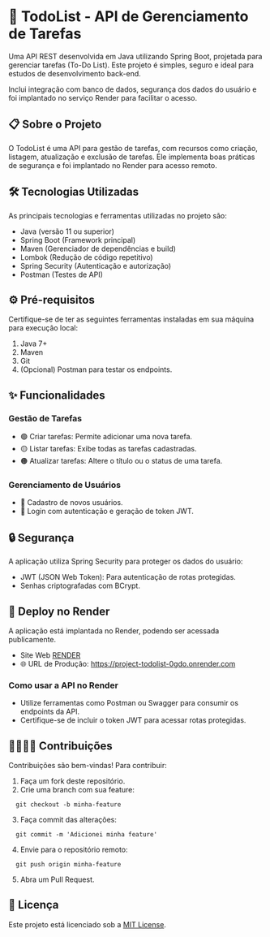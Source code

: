 # 📝 TodoList - API de Gerenciamento de Tarefas

Uma API REST desenvolvida em Java utilizando Spring Boot, projetada para gerenciar tarefas (To-Do List). Este projeto é simples, seguro e ideal para estudos de desenvolvimento back-end.

Inclui integração com banco de dados, segurança dos dados do usuário e foi implantado no serviço Render para facilitar o acesso.

## 📋 Sobre o Projeto
O TodoList é uma API para gestão de tarefas, com recursos como criação, listagem, atualização e exclusão de tarefas. Ele implementa boas práticas de segurança e foi implantado no Render para acesso remoto.

## 🛠️ Tecnologias Utilizadas
As principais tecnologias e ferramentas utilizadas no projeto são:

- Java (versão 11 ou superior)
- Spring Boot (Framework principal)
- Maven (Gerenciador de dependências e build)
- Lombok (Redução de código repetitivo)
- Spring Security (Autenticação e autorização)
- Postman (Testes de API)

## ⚙️ Pré-requisitos
Certifique-se de ter as seguintes ferramentas instaladas em sua máquina para execução local:

1. Java 7+
2. Maven
3. Git
4. (Opcional) Postman para testar os endpoints.

## ✨ Funcionalidades
### Gestão de Tarefas
- 🟢 Criar tarefas: Permite adicionar uma nova tarefa.
- 🟡 Listar tarefas: Exibe todas as tarefas cadastradas.
- 🟠 Atualizar tarefas: Altere o título ou o status de uma tarefa.

### Gerenciamento de Usuários
- 👤 Cadastro de novos usuários.
- 🔐 Login com autenticação e geração de token JWT.

## 🔒 Segurança
A aplicação utiliza Spring Security para proteger os dados do usuário:

- JWT (JSON Web Token): Para autenticação de rotas protegidas.
- Senhas criptografadas com BCrypt.

## 🚀 Deploy no Render
A aplicação está implantada no Render, podendo ser acessada publicamente.
- Site Web [RENDER](https://dashboard.render.com/login)
- 🌐 URL de Produção: https://project-todolist-0gdo.onrender.com
### Como usar a API no Render
- Utilize ferramentas como Postman ou Swagger para consumir os endpoints da API.
- Certifique-se de incluir o token JWT para acessar rotas protegidas.

## 🫱🏼‍🫲🏾 Contribuições
Contribuições são bem-vindas! Para contribuir:

1. Faça um fork deste repositório.
2. Crie uma branch com sua feature:

```
  git checkout -b minha-feature
```
3. Faça commit das alterações:

```
  git commit -m 'Adicionei minha feature'
```
4. Envie para o repositório remoto:

```
  git push origin minha-feature
```
5. Abra um Pull Request.

## 📜 Licença
Este projeto está licenciado sob a [MIT License](LICENSE).

